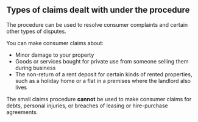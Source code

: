 ##  Types of claims dealt with under the procedure

The procedure can be used to resolve consumer complaints and certain other
types of disputes.

You can make consumer claims about:

  * Minor damage to your property 
  * Goods or services bought for private use from someone selling them during business 
  * The non-return of a rent deposit for certain kinds of rented properties, such as a holiday home or a flat in a premises where the landlord also lives 

The small claims procedure **cannot** be used to make consumer claims for
debts, personal injuries, or breaches of leasing or hire-purchase agreements.
